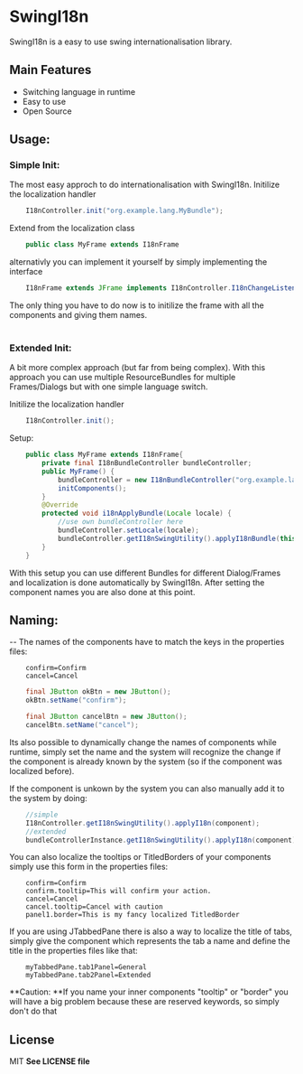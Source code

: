 # SwingI18n
SwingI18n is a easy to use swing internationalisation library.

## Main Features
  - Switching language in runtime
  - Easy to use
  - Open Source

## Usage:

### Simple Init:
The most easy approch to do internationalisation with SwingI18n.
Initilize the localization handler
```java
    I18nController.init("org.example.lang.MyBundle");
```
Extend from the localization class
```java
    public class MyFrame extends I18nFrame
```
alternativly you can implement it yourself by simply implementing the interface
```java
    I18nFrame extends JFrame implements I18nController.I18nChangeListener
```

The only thing you have to do now is to initilize the frame with all the components and giving them names.<br/><br/>

### Extended Init:

A bit more complex approach (but far from being complex).
With this approach you can use multiple ResourceBundles for multiple Frames/Dialogs but with one simple language switch.

Initilize the localization handler
```java
    I18nController.init();
```
Setup:
```java
    public class MyFrame extends I18nFrame{
        private final I18nBundleController bundleController;
        public MyFrame() {
            bundleController = new I18nBundleController("org.example.lang.MyBundle1", I18nController.getLocale());
            initComponents();
        }
        @Override
        protected void i18nApplyBundle(Locale locale) {
            //use own bundleController here
            bundleController.setLocale(locale);
            bundleController.getI18nSwingUtility().applyI18nBundle(this);
        }
    }
```
With this setup you can use different Bundles for different Dialog/Frames and localization is done automatically by SwingI18n.
After setting the component names you are also done at this point.

## Naming:
--
The names of the components have to match the keys in the properties files:
```properties
    confirm=Confirm
    cancel=Cancel
```

```java
    final JButton okBtn = new JButton();
    okBtn.setName("confirm");

    final JButton cancelBtn = new JButton();
    cancelBtn.setName("cancel");
```

Its also possible to dynamically change the names of components while runtime, simply set the name and the system will recognize the change if the component is already known by the system (so if the component was localized before).


If the component is unkown by the system you can also manually add it to the system by doing:
```java
    //simple
    I18nController.getI18nSwingUtility().applyI18n(component);
    //extended
    bundleControllerInstance.getI18nSwingUtility().applyI18n(component);
```
You can also localize the tooltips or TitledBorders of your components simply use this form in the properties files:
```properties
    confirm=Confirm
    confirm.tooltip=This will confirm your action.
    cancel=Cancel
    cancel.tooltip=Cancel with caution
    panel1.border=This is my fancy localized TitledBorder
```
If you are using JTabbedPane there is also a way to localize the title of tabs, simply give the component which represents the tab a name and define the title in the properties files like that:
```properties
    myTabbedPane.tab1Panel=General
    myTabbedPane.tab2Panel=Extended
```
**Caution: **If you name your inner components "tooltip" or "border" you will have a big problem because these are reserved keywords, so simply don't do that

## License
MIT
**See LICENSE file**


    
